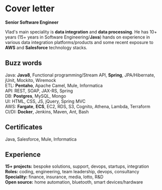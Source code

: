 # Cover letter

**Senior Software Engineer**

Vlad's main speciality is **data integration** and **data processing**.
He has 10+ years (15+ years in Software Engineering/**Java**) hands on experience in various data integration platforms/products
and some recent exposure to **AWS** and **Salesforce** technology stacks.

## Buzz words
Java: **Java8**, Functional programming/Stream API, **Spring**, JPA/Hibernate, jUnit, Mockito, Wiremock  
ETL: **Pentaho**, Apache Camel, Mule, Informatica  
API: REST, SOAP, JAX-RS, Spring  
DB: **Postgres**, MySQL, Mongo  
UI: HTML, CSS, JS, jQuery, Spring MVC  
AWS: **Fargate**, **ECS**, EC2, RDS, S3, Cognito, Athena, Lambda, Terraform  
CI/DI: **Docker**, Jenkins, Maven, Ant, Bash  

## Certificates
Java, Salesforce, Mule, Informatica

## Experience
**15+ projects:** bespoke solutions, support, devops, startups, integration  
**Roles:** coding, engineering, team leadership, devops, consultancy  
**Speciality:** finance, insurance, media, lotto, R&D  
**Open source:** home automation, bluetooth, smart devices/hardware

